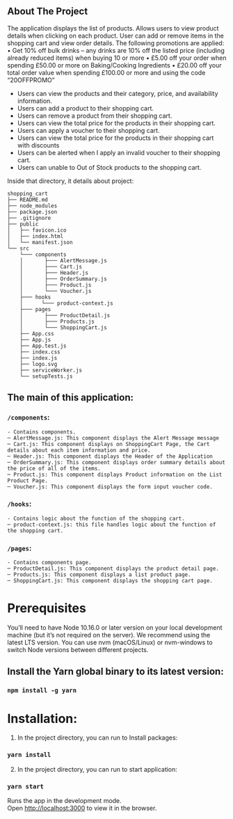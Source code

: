 ## About The Project

The application displays the list of products.
Allows users to view product details when clicking on each product.
User can add or remove items in the shopping cart and view order details.
The following promotions are applied:
• Get 10% off bulk drinks – any drinks are 10% off the listed price (including already reduced
items) when buying 10 or more
• £5.00 off your order when spending £50.00 or more on Baking/Cooking Ingredients
• £20.00 off your total order value when spending £100.00 or more and using the code
“20OFFPROMO”

- Users can view the products and their category, price, and availability information.
- Users can add a product to their shopping cart.
- Users can remove a product from their shopping cart.
- Users can view the total price for the products in their shopping cart.
- Users can apply a voucher to their shopping cart.
- Users can view the total price for the products in their shopping cart with discounts
- Users can be alerted when I apply an invalid voucher to their shopping cart.
- Users can unable to Out of Stock products to the shopping cart.

Inside that directory, it details about project:

```
shopping_cart
├── README.md
├── node_modules
├── package.json
├── .gitignore
├── public
│   ├── favicon.ico
│   ├── index.html
│   └── manifest.json
└── src
    └─── components 
    │       ├─── AlertMessage.js
    │       ├─── Cart.js
    │       ├─── Header.js
    │       ├─── OrderSummary.js
    │       ├─── Product.js
    │       └─── Voucher.js
    ├─── hooks
    │      └─── product-context.js
    ├─── pages
    │       ├─── ProductDetail.js
    │       ├─── Products.js
    │       └─── ShoppingCart.js
    ├── App.css
    ├── App.js
    ├── App.test.js
    ├── index.css
    ├── index.js
    ├── logo.svg
    ├── serviceWorker.js
    └── setupTests.js
```

## The main of this application:

### `/components`: 
    - Contains components.
    ─ AlertMessage.js: This component displays the Alert Message message
    ─ Cart.js: This component displays on ShoppingCart Page, the Cart details about each item information and price.
    ─ Header.js: This component displays the Header of the Application
    ─ OrderSummary.js: This component displays order summary details about the price of all of the items.
    ─ Product.js: This component displays Product information on the List Product Page.
    ─ Voucher.js: This component displays the form input voucher code.

### `/hooks`: 
    - Contains logic about the function of the shopping cart.
    ─ product-context.js: this file handles logic about the function of the shopping cart.

### `/pages`: 
    - Contains components page.
    ─ ProductDetail.js: This component displays the product detail page.
    ─ Products.js: This component displays a list product page.
    ─ ShoppingCart.js: This component displays the shopping cart page.

# Prerequisites

You’ll need to have Node 10.16.0 or later version on your local development machine (but it’s not required on the server).
We recommend using the latest LTS version.
You can use nvm (macOS/Linux) or nvm-windows to switch Node versions between different projects.

## Install the Yarn global binary to its latest version:
### `npm install -g yarn`

# Installation:

1. In the project directory, you can run to Install packages:

### `yarn install`

2. In the project directory, you can run to start application:

### `yarn start`

Runs the app in the development mode.\
Open [http://localhost:3000](http://localhost:3000) to view it in the browser.
